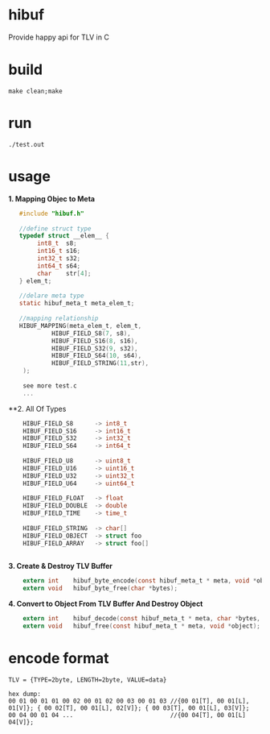 # hibuf
Provide happy api for TLV in C

# build
    make clean;make

# run
    ./test.out
    
# usage

**1. Mapping Objec to Meta**

```c
   #include "hibuf.h"
   
   //define struct type 
   typedef struct __elem__ {
        int8_t  s8;
        int16_t s16;
        int32_t s32;
        int64_t s64;
        char    str[4];
   } elem_t;
   
   //delare meta type
   static hibuf_meta_t meta_elem_t;
  
   //mapping relationship
   HIBUF_MAPPING(meta_elem_t, elem_t,
            HIBUF_FIELD_S8(7, s8),
            HIBUF_FIELD_S16(8, s16),
            HIBUF_FIELD_S32(9, s32),
            HIBUF_FIELD_S64(10, s64),
            HIBUF_FIELD_STRING(11,str),
    );
    
    see more test.c
    ...
```  

**2. All Of Types

```c
    HIBUF_FIELD_S8      -> int8_t
    HIBUF_FIELD_S16     -> int16_t
    HIBUF_FIELD_S32     -> int32_t
    HIBUF_FIELD_S64     -> int64_t
   
    HIBUF_FIELD_U8      -> uint8_t
    HIBUF_FIELD_U16     -> uint16_t
    HIBUF_FIELD_U32     -> uint32_t
    HIBUF_FIELD_U64     -> uint64_t
    
    HIBUF_FIELD_FLOAT   -> float
    HIBUF_FIELD_DOUBLE  -> double
    HIBUF_FIELD_TIME    -> time_t
    
    HIBUF_FIELD_STRING  -> char[]
    HIBUF_FIELD_OBJECT  -> struct foo
    HIBUF_FIELD_ARRAY   -> struct foo[]
        
```

**3. Create & Destroy TLV Buffer**

```c
    extern int    hibuf_byte_encode(const hibuf_meta_t * meta, void *object, char **bytes);
    extern void   hibuf_byte_free(char *bytes);
 ```  
 
**4. Convert to Object From TLV Buffer And Destroy Object**

```c
    extern int    hibuf_decode(const hibuf_meta_t * meta, char *bytes, size_t size, void **object);
    extern void   hibuf_free(const hibuf_meta_t * meta, void *object);
```  


# encode format

```
TLV = {TYPE=2byte, LENGTH=2byte, VALUE=data}

hex dump:
00 01 00 01 01 00 02 00 01 02 00 03 00 01 03 //{00 01[T], 00 01[L], 01[V]}; { 00 02[T], 00 01[L], 02[V]}; { 00 03[T], 00 01[L], 03[V]};
00 04 00 01 04 ...                           //{00 04[T], 00 01[L] 04[V]};
```
